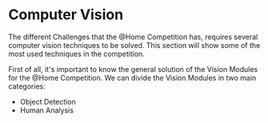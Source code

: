 # Computer Vision

The different Challenges that the @Home Competition has, requires several computer vision techniques to be solved. This section will show some of the most used techniques in the competition.

First of all, it's important to know the general solution of the Vision Modules for the @Home Competition. We can divide the Vision Modules in two main categories:

- Object Detection
- Human Analysis


